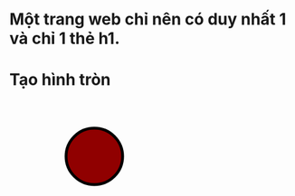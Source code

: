 # Một trang web chỉ nên có duy nhất 1 và chỉ 1 thẻ h1.

# Tạo hình tròn
<svg width="400" height="200">
        <circle cx="150" cy="100" r="50" style="fill:#900000; stroke:#000000; stroke-width:5;" />
    </svg>

